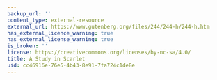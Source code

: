 ```yaml
---
backup_url: ''
content_type: external-resource
external_url: https://www.gutenberg.org/files/244/244-h/244-h.htm
has_external_licence_warning: true
has_external_license_warning: true
is_broken: ''
license: https://creativecommons.org/licenses/by-nc-sa/4.0/
title: A Study in Scarlet
uid: cc46916e-76e5-4b43-8e91-7fa724c1de8e
---
```

